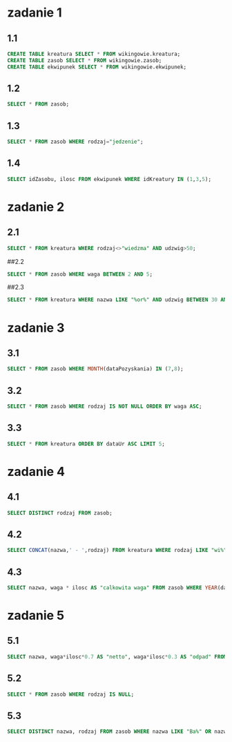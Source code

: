 # zadanie 1
## 1.1
```sql
CREATE TABLE kreatura SELECT * FROM wikingowie.kreatura;
CREATE TABLE zasob SELECT * FROM wikingowie.zasob;
CREATE TABLE ekwipunek SELECT * FROM wikingowie.ekwipunek;
```
## 1.2
```sql
SELECT * FROM zasob;
```
## 1.3
```sql
SELECT * FROM zasob WHERE rodzaj="jedzenie";
```
## 1.4
```sql
SELECT idZasobu, ilosc FROM ekwipunek WHERE idKreatury IN (1,3,5);
```

# zadanie 2
## 2.1
```sql
SELECT * FROM kreatura WHERE rodzaj<>"wiedzma" AND udzwig>50;
```
##2.2
```sql
SELECT * FROM zasob WHERE waga BETWEEN 2 AND 5;
```
##2.3
```sql
SELECT * FROM kreatura WHERE nazwa LIKE "%or%" AND udzwig BETWEEN 30 AND 70; (pusto)
```

# zadanie 3
## 3.1
```sql
SELECT * FROM zasob WHERE MONTH(dataPozyskania) IN (7,8);
```
## 3.2
```sql
SELECT * FROM zasob WHERE rodzaj IS NOT NULL ORDER BY waga ASC;
```
## 3.3
```sql
SELECT * FROM kreatura ORDER BY dataUr ASC LIMIT 5;
```
# zadanie 4
## 4.1
```sql
SELECT DISTINCT rodzaj FROM zasob;
```
## 4.2
```sql
SELECT CONCAT(nazwa,' - ',rodzaj) FROM kreatura WHERE rodzaj LIKE "wi%";
```
## 4.3
```sql
SELECT nazwa, waga * ilosc AS "calkowita waga" FROM zasob WHERE YEAR(dataPozyskania) BETWEEN 2000 AND 2007;
```

# zadanie 5
## 5.1
```sql
SELECT nazwa, waga*ilosc*0.7 AS "netto", waga*ilosc*0.3 AS "odpad" FROM zasob WHERE rodzaj="jedzenie";
```

## 5.2
```sql
SELECT * FROM zasob WHERE rodzaj IS NULL;
```

## 5.3
```sql
SELECT DISTINCT nazwa, rodzaj FROM zasob WHERE nazwa LIKE "Ba%" OR nazwa LIKE "%os" ORDER BY nazwa ASC;
```
